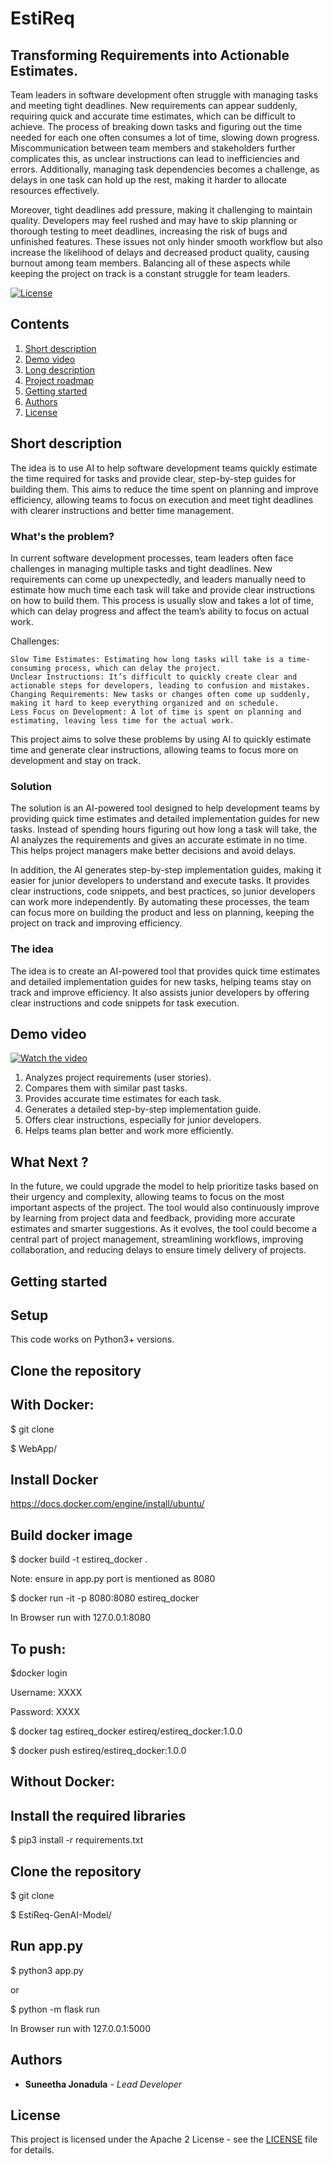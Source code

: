 # EstiReq
## Transforming Requirements into Actionable Estimates.

Team leaders in software development often struggle with managing tasks and meeting tight deadlines. New requirements can appear suddenly, requiring quick and accurate time estimates, which can be difficult to achieve. The process of breaking down tasks and figuring out the time needed for each one often consumes a lot of time, slowing down progress. Miscommunication between team members and stakeholders further complicates this, as unclear instructions can lead to inefficiencies and errors. Additionally, managing task dependencies becomes a challenge, as delays in one task can hold up the rest, making it harder to allocate resources effectively.

Moreover, tight deadlines add pressure, making it challenging to maintain quality. Developers may feel rushed and may have to skip planning or thorough testing to meet deadlines, increasing the risk of bugs and unfinished features. These issues not only hinder smooth workflow but also increase the likelihood of delays and decreased product quality, causing burnout among team members. Balancing all of these aspects while keeping the project on track is a constant struggle for team leaders.

[![License](https://img.shields.io/badge/License-Apache2-blue.svg)](https://www.apache.org/licenses/LICENSE-2.0)

## Contents

1. [Short description](#short-description)
1. [Demo video](#demo-video)
1. [Long description](#long-description)
1. [Project roadmap](#project-roadmap)
1. [Getting started](#getting-started)
1. [Authors](#authors)
1. [License](#license)

## Short description
The idea is to use AI to help software development teams quickly estimate the time required for tasks and provide clear, step-by-step guides for building them. This aims to reduce the time spent on planning and improve efficiency, allowing teams to focus on execution and meet tight deadlines with clearer instructions and better time management.

### What's the problem?
In current software development processes, team leaders often face challenges in managing multiple tasks and tight deadlines. New requirements can come up unexpectedly, and leaders manually need to estimate how much time each task will take and provide clear instructions on how to build them. This process is usually slow and takes a lot of time, which can delay progress and affect the team’s ability to focus on actual work.

Challenges:

    Slow Time Estimates: Estimating how long tasks will take is a time-consuming process, which can delay the project.
    Unclear Instructions: It’s difficult to quickly create clear and actionable steps for developers, leading to confusion and mistakes.
    Changing Requirements: New tasks or changes often come up suddenly, making it hard to keep everything organized and on schedule.
    Less Focus on Development: A lot of time is spent on planning and estimating, leaving less time for the actual work.

This project aims to solve these problems by using AI to quickly estimate time and generate clear instructions, allowing teams to focus more on development and stay on track.

### Solution

The solution is an AI-powered tool designed to help development teams by providing quick time estimates and detailed implementation guides for new tasks. Instead of spending hours figuring out how long a task will take, the AI analyzes the requirements and gives an accurate estimate in no time. This helps project managers make better decisions and avoid delays.

In addition, the AI generates step-by-step implementation guides, making it easier for junior developers to understand and execute tasks. It provides clear instructions, code snippets, and best practices, so junior developers can work more independently. By automating these processes, the team can focus more on building the product and less on planning, keeping the project on track and improving efficiency.

### The idea

The idea is to create an AI-powered tool that provides quick time estimates and detailed implementation guides for new tasks, helping teams stay on track and improve efficiency. It also assists junior developers by offering clear instructions and code snippets for task execution.

## Demo video

[![Watch the video](./uploads/logo.png)](https://youtube.com/clip/Ugkxl2OrCbpKrbdCJPHYMxnp1SlrmlniqvsL?si=mmtPGJMkSWxDw6re)

1. Analyzes project requirements (user stories).
2. Compares them with similar past tasks.
3. Provides accurate time estimates for each task.
4. Generates a detailed step-by-step implementation guide.
5. Offers clear instructions, especially for junior developers.
6. Helps teams plan better and work more efficiently.

## What Next ?

In the future, we could upgrade the model to help prioritize tasks based on their urgency and complexity, allowing teams to focus on the most important aspects of the project. The tool would also continuously improve by learning from project data and feedback, providing more accurate estimates and smarter suggestions. As it evolves, the tool could become a central part of project management, streamlining workflows, improving collaboration, and reducing delays to ensure timely delivery of projects.

## Getting started

## Setup

This code works on Python3+ versions.

## Clone the repository

## With Docker:

$ git clone 

$ WebApp/

## Install Docker
https://docs.docker.com/engine/install/ubuntu/

## Build docker image

$ docker build -t estireq_docker .

Note: ensure in app.py port is mentioned as 8080

$ docker run -it -p 8080:8080 estireq_docker

In Browser run with 127.0.0.1:8080

## To push:

$docker login

  Username: XXXX

  Password: XXXX

$ docker tag estireq_docker estireq/estireq_docker:1.0.0

$ docker push estireq/estireq_docker:1.0.0

## Without Docker:

## Install the required libraries

$ pip3 install -r requirements.txt

## Clone the repository

$ git clone 

$ EstiReq-GenAI-Model/

## Run app.py

$ python3 app.py

or

$ python -m flask run

In Browser run with 127.0.0.1:5000

## Authors
- **Suneetha Jonadula** - _Lead Developer_

## License

This project is licensed under the Apache 2 License - see the [LICENSE](LICENSE) file for details.

